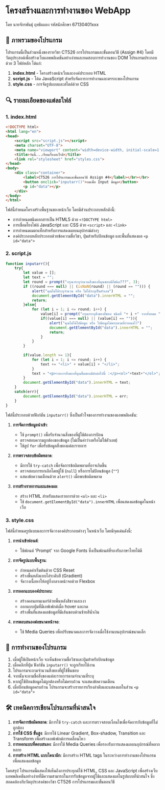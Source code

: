 # โครงสร้างและการทำงานของ WebApp
โดย นายจักรพันธุ์ ฤทธิแผลง รหัสนักศึกษา 67130401xxx

## 📄 ภาพรวมของโปรแกรม

โปรแกรมนี้เป็นส่วนหนึ่งของรายวิชา CT526 การโปรแกรมและขั้นตอนวิธี (Assign #4) โดยมีวัตถุประสงค์เพื่อสร้างเว็บแอพพลิเคชันอย่างง่ายและทดสอบการทำงานของ DOM โปรแกรมประกอบด้วย 3 ไฟล์หลัก ได้แก่:

1. **index.html** - โครงสร้างหน้าเว็บและองค์ประกอบ HTML
2. **script.js** - โค้ด JavaScript สำหรับจัดการการทำงานและตรรกะของโปรแกรม
3. **style.css** - การจัดรูปแบบและสไตล์ด้วย CSS

## 🔍 รายละเอียดของแต่ละไฟล์

### 1. index.html

```html
<!DOCTYPE html>
<html lang="en">
<head>
    <script src="script.js"></script>
    <meta charset="UTF-8">
    <meta name="viewport" content="width=device-width, initial-scale=1.0">
    <title>วันนี้...เรียนเรื่องอะไรดี</title>
    <link rel="stylesheet" href="styles.css">
</head>
<body>
    <div class="container">
        <label>CT526 การโปรแกรมและขั้นตอนวิธี Assign #4</label></br></br>
        <button onclick="inputarr()">กดเพื่อ Input ข้อมูล</button>
        <p id="data"></p>
    </div>
</body>
</html>
```

ไฟล์นี้กำหนดโครงสร้างพื้นฐานของหน้าเว็บ โดยมีส่วนประกอบหลักดังนี้:
- การกำหนดชนิดเอกสารเป็น HTML5 ด้วย `<!DOCTYPE html>`
- การเชื่อมโยงไฟล์ JavaScript และ CSS ด้วย `<script>` และ `<link>`
- การกำหนดเมตาแท็กสำหรับการแสดงผลบนอุปกรณ์ต่างๆ
- องค์ประกอบหลักประกอบด้วยข้อความชื่อวิชา, ปุ่มสำหรับป้อนข้อมูล และพื้นที่แสดงผล `<p id="data">`

### 2. script.js

```javascript
function inputarr(){
    try{
        let value = [];
        let text = "";
        let round = prompt("กรุณาระบุจำนวนสิ่งของที่คุณชอบมีกี่ชนิด???", 3);
        if ((round === null) || (isNaN(round) || (round == ""))) {
            alert("คุณไม่ได้ระบุจำนวน หรือ ไม่ได้ระบุเป็นตัวเลข")
            document.getElementById("data").innerHTML = "";
            return;
        }else{
            for (let i = 1; i <= round; i++) {
                value[i] = prompt("กรุณาระบุสิ่งของที่ชอบ ชนิดที่ "+ i +" จากทั้งหมด "+ round +" รายการ", "ไม่ระบุ");
                if((value[i] === null) || (value[i] == "")){
                    alert("คุณไม่ได้ใส่ข้อมูล หรือ ใส่ข้อมูลไม่ครบตามที่กำหนดไว้")
                    document.getElementById("data").innerHTML = "";
                    return;
                }
            }
        }
        
        if(value.length >= 1){
            for (let i = 1; i <= round; i++) {
                text += "<li>" + value[i] + "</li>";
            }
            text = "<p>รายการสิ่งของที่คุณชื่นชอบมีดังต่อไปนี้ :</p><ol>"+text+"</ol>";
        }
        document.getElementById("data").innerHTML = text;
    }
    catch(err){
        document.getElementById("data").innerHTML = err;
    }
}
```

ไฟล์นี้ประกอบด้วยฟังก์ชัน `inputarr()` ซึ่งเป็นหัวใจของการทำงานของแอพพลิเคชัน:

1. **การจัดการข้อมูลนำเข้า**:
   - ใช้ `prompt()` เพื่อรับจำนวนสิ่งของที่ผู้ใช้ต้องการป้อน
   - ตรวจสอบความถูกต้องของข้อมูล (ไม่เป็นค่าว่างหรือไม่ใช่ตัวเลข)
   - ใช้ลูป `for` เพื่อรับข้อมูลสิ่งของแต่ละรายการ

2. **การตรวจสอบข้อผิดพลาด**:
   - มีการใช้ `try-catch` เพื่อจัดการข้อผิดพลาดที่อาจเกิดขึ้น
   - ตรวจสอบการยกเลิกโดยผู้ใช้ (`null`) หรือการไม่ป้อนข้อมูล (`""`)
   - แสดงข้อความเตือนด้วย `alert()` เมื่อพบข้อผิดพลาด

3. **การสร้างรายการและแสดงผล**:
   - สร้าง HTML สำหรับแสดงรายการด้วย `<ol>` และ `<li>`
   - ใช้ `document.getElementById("data").innerHTML` เพื่อแสดงผลข้อมูลในหน้าเว็บ

### 3. style.css

ไฟล์นี้กำหนดรูปแบบและการจัดวางองค์ประกอบต่างๆ ในหน้าเว็บ โดยมีจุดเด่นดังนี้:

1. **การนำเข้าฟอนต์**:
   - ใช้ฟอนต์ 'Prompt' จาก Google Fonts ซึ่งเป็นฟอนต์ที่รองรับภาษาไทยได้ดี

2. **การจัดรูปแบบพื้นฐาน**:
   - กำหนดค่าเริ่มต้นด้วย CSS Reset
   - สร้างพื้นหลังแบบไล่ระดับสี (Gradient)
   - จัดวางเนื้อหาให้อยู่กึ่งกลางหน้าจอด้วย Flexbox

3. **การออกแบบองค์ประกอบ**:
   - สร้างคอนเทนเนอร์ด้วยพื้นหลังสีขาวและเงา
   - ออกแบบปุ่มที่มีเอฟเฟกต์เมื่อ hover และกด
   - สร้างพื้นที่แสดงผลข้อมูลที่มีเส้นขอบด้านซ้ายสีน้ำเงิน

4. **การตอบสนองต่อขนาดหน้าจอ**:
   - ใช้ Media Queries เพื่อปรับขนาดและการจัดวางเมื่อใช้งานบนอุปกรณ์ขนาดเล็ก

## 🔄 การทำงานของโปรแกรม

1. เมื่อผู้ใช้เปิดหน้าเว็บ จะเห็นข้อความชื่อวิชาและปุ่มสำหรับป้อนข้อมูล
2. เมื่อคลิกที่ปุ่ม ฟังก์ชัน `inputarr()` จะถูกเรียกใช้งาน
3. โปรแกรมจะถามจำนวนสิ่งของที่ผู้ใช้ชื่นชอบ
4. จากนั้นจะถามชื่อสิ่งของแต่ละรายการตามจำนวนที่ระบุ
5. หากผู้ใช้ป้อนข้อมูลไม่ถูกต้องหรือไม่ครบถ้วน จะแสดงข้อความเตือน
6. เมื่อป้อนข้อมูลครบถ้วน โปรแกรมจะสร้างรายการเรียงลำดับและแสดงผลในส่วน `<p id="data">`

## 🛠️ เทคนิคการเขียนโปรแกรมที่น่าสนใจ

1. **การจัดการข้อผิดพลาด**: มีการใช้ `try-catch` และการตรวจสอบเงื่อนไขเพื่อจัดการกับข้อมูลที่ไม่ถูกต้อง
2. **การใช้ CSS ขั้นสูง**: มีการใช้ Linear Gradient, Box-shadow, Transition และ Transform เพื่อสร้างเอฟเฟกต์การเคลื่อนไหว
3. **การออกแบบที่ตอบสนอง**: มีการใช้ Media Queries เพื่อรองรับการแสดงผลบนอุปกรณ์ที่หลากหลาย
4. **การสร้าง HTML แบบไดนามิก**: มีการสร้าง HTML tags ในระหว่างการทำงานของโปรแกรมเพื่อแสดงผลข้อมูล

โดยสรุป โปรแกรมนี้แสดงให้เห็นถึงการประยุกต์ใช้ HTML, CSS และ JavaScript เพื่อสร้างเว็บแอพพลิเคชันอย่างง่ายที่มีความสามารถในการรับข้อมูลจากผู้ใช้และแสดงผลในรูปแบบที่น่าสนใจ ซึ่งสอดคล้องกับวัตถุประสงค์ของวิชา CT526 การโปรแกรมและขั้นตอนวิธี
